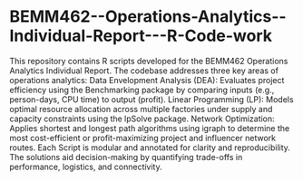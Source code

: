 # BEMM462--Operations-Analytics--Individual-Report---R-Code-work
This repository contains R scripts developed for the BEMM462 Operations Analytics Individual Report. The codebase addresses three key areas of operations analytics:
Data Envelopment Analysis (DEA): Evaluates project efficiency using the Benchmarking package by comparing inputs (e.g., person-days, CPU time) to output (profit).
Linear Programming (LP): Models optimal resource allocation across multiple factories under supply and capacity constraints using the lpSolve package.
Network Optimization: Applies shortest and longest path algorithms using igraph to determine the most cost-efficient or profit-maximizing project and influencer network routes.
Each Script is modular and annotated for clarity and reproducibility. The solutions aid decision-making by quantifying trade-offs in performance, logistics, and connectivity.
